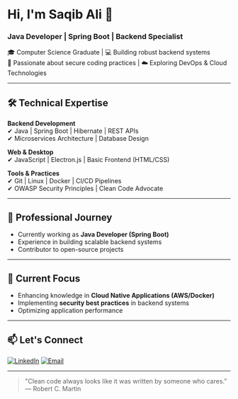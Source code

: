 # Hi, I'm Saqib Ali 👋

### Java Developer | Spring Boot | Backend Specialist

🎓 Computer Science Graduate | 💻 Building robust backend systems  
🔐 Passionate about secure coding practices | ☁️ Exploring DevOps & Cloud Technologies  

---

## 🛠 Technical Expertise

**Backend Development**  
✔ Java | Spring Boot | Hibernate | REST APIs  
✔ Microservices Architecture | Database Design  

**Web & Desktop**  
✔ JavaScript | Electron.js | Basic Frontend (HTML/CSS)  

**Tools & Practices**  
✔ Git | Linux | Docker | CI/CD Pipelines  
✔ OWASP Security Principles | Clean Code Advocate  

---

## 💼 Professional Journey

- Currently working as **Java Developer (Spring Boot)**  
- Experience in building scalable backend systems  
- Contributor to open-source projects  

---

## 🌱 Current Focus

- Enhancing knowledge in **Cloud Native Applications (AWS/Docker)**  
- Implementing **security best practices** in backend systems  
- Optimizing application performance  

---

## 📫 Let's Connect

[![LinkedIn](https://img.shields.io/badge/LinkedIn-0077B5?style=flat&logo=linkedin&logoColor=white)](https://www.linkedin.com/in/mrsaqibale)
[![Email](https://img.shields.io/badge/Email-D14836?style=flat&logo=gmail&logoColor=white)](mailto:mrsaqibale@gmail.com)

---

> "Clean code always looks like it was written by someone who cares."  
> — Robert C. Martin
